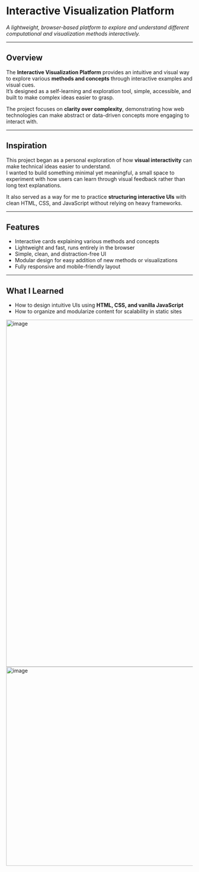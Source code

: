 # Interactive Visualization Platform  
*A lightweight, browser-based platform to explore and understand different computational and visualization methods interactively.*

---

## Overview  
The **Interactive Visualization Platform** provides an intuitive and visual way to explore various **methods and concepts** through interactive examples and visual cues.  
It’s designed as a self-learning and exploration tool, simple, accessible, and built to make complex ideas easier to grasp.  

The project focuses on **clarity over complexity**, demonstrating how web technologies can make abstract or data-driven concepts more engaging to interact with.

---

## Inspiration  
This project began as a personal exploration of how **visual interactivity** can make technical ideas easier to understand.  
I wanted to build something minimal yet meaningful, a small space to experiment with how users can learn through visual feedback rather than long text explanations.  

It also served as a way for me to practice **structuring interactive UIs** with clean HTML, CSS, and JavaScript  without relying on heavy frameworks.

---

## Features  
- Interactive cards explaining various methods and concepts  
- Lightweight and fast, runs entirely in the browser  
- Simple, clean, and distraction-free UI  
- Modular design for easy addition of new methods or visualizations  
- Fully responsive and mobile-friendly layout  

---

## What I Learned  
- How to design intuitive UIs using **HTML, CSS, and vanilla JavaScript**  
- How to organize and modularize content for scalability in static sites


<img width="1920" height="936" alt="image" src="https://github.com/user-attachments/assets/d8e8f21a-a950-4c16-b98a-f9f3fb038e33" />
<img width="1420" height="537" alt="image" src="https://github.com/user-attachments/assets/3340e1e5-9565-4cec-adb1-6f9675ef64b3" />






